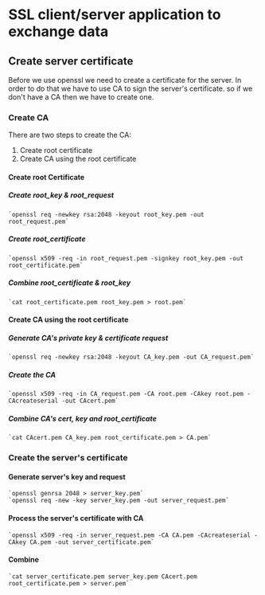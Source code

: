 # SSL client/server application to exchange data

## Create server certificate
Before we use openssl we need to create a certificate for the server. In order to do that we have to use CA to sign the server's certificate.
so if we don't have a CA then we have to create one.

### Create CA
There are two steps to create the CA:
1. Create root certificate
2. Create CA using the root certificate

#### Create root Certificate

##### Create root_key & root_request
    `openssl req -newkey rsa:2048 -keyout root_key.pem -out root_request.pem`

##### Create root_certificate
    `openssl x509 -req -in root_request.pem -signkey root_key.pem -out root_certificate.pem`

##### Combine root_certificate & root_key
    `cat root_certificate.pem root_key.pem > root.pem`

#### Create CA using the root certificate

##### Generate CA's private key & certificate request
    `openssl req -newkey rsa:2048 -keyout CA_key.pem -out CA_request.pem`

##### Create the CA
    `openssl x509 -req -in CA_request.pem -CA root.pem -CAkey root.pem -CAcreateserial -out CAcert.pem`

##### Combine CA's cert, key and root_certificate
    `cat CAcert.pem CA_key.pem root_certificate.pem > CA.pem`


### Create the server's certificate

#### Generate server's key and request
    `openssl genrsa 2048 > server_key.pem`
    `openssl req -new -key server_key.pem -out server_request.pem`

#### Process the server's certificate with CA
    `openssl x509 -req -in server_request.pem -CA CA.pem -CAcreateserial -CAkey CA.pem -out server_certificate.pem`

#### Combine
    `cat server_certificate.pem server_key.pem CAcert.pem root_certificate.pem > server.pem`
